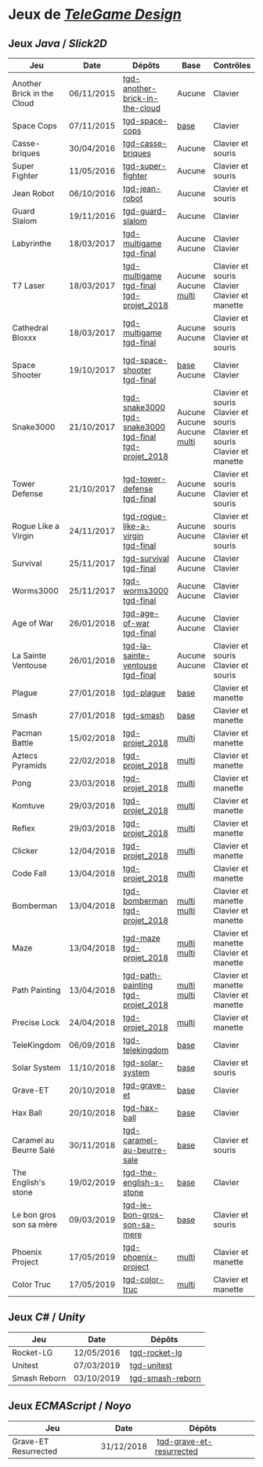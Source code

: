 # Jeux de [*TeleGame Design*](https://telegd.github.io/)

## Jeux *Java* / *Slick2D*

| Jeu | Date | Dépôts | Base | Contrôles |
| - | - | - | - | - |
| Another Brick in the Cloud | 06/11/2015 | [tgd-another-brick-in-the-cloud][another-brick-in-the-cloud-0] | Aucune | Clavier |
| Space Cops | 07/11/2015 | [tgd-space-cops][space-cops-0] | [base][base] | Clavier |
| Casse-briques | 30/04/2016 | [tgd-casse-briques][casse-briques-0] | Aucune | Clavier et souris |
| Super Fighter | 11/05/2016 | [tgd-super-fighter][super-fighter-0] | Aucune | Clavier et souris |
| Jean Robot | 06/10/2016 | [tgd-jean-robot][jean-robot-0] | Aucune | Clavier et souris |
| Guard Slalom | 19/11/2016 | [tgd-guard-slalom][guard-slalom-0] | Aucune | Clavier |
| Labyrinthe | 18/03/2017 | [tgd-multigame][labyrinthe-0]<br/>[tgd-final][labyrinthe-1] | Aucune<br/>Aucune | Clavier<br/>Clavier |
| T7 Laser | 18/03/2017 | [tgd-multigame][t7-laser-0]<br/>[tgd-final][t7-laser-1]<br/>[tgd-projet_2018][t7-laser-2] | Aucune<br/>Aucune<br/>[multi][multi] | Clavier et souris<br/>Clavier<br/>Clavier et manette |
| Cathedral Bloxxx | 18/03/2017 | [tgd-multigame][cathedral-bloxxx-0]<br/>[tgd-final][cathedral-bloxxx-1] | Aucune<br/>Aucune | Clavier et souris<br/>Clavier et souris |
| Space Shooter | 19/10/2017 | [tgd-space-shooter][space-shooter-0]<br/>[tgd-final][space-shooter-1] | [base][base]<br/>Aucune | Clavier<br/>Clavier |
| Snake3000 | 21/10/2017 | [tgd-snake3000][snake3000-0]<br/>[tgd-snake3000][snake3000-1]<br/>[tgd-final][snake3000-2]<br/>[tgd-projet_2018][snake3000-3] | Aucune<br/>Aucune<br/>Aucune<br/>[multi][multi] | Clavier et souris<br/>Clavier et souris<br/>Clavier et souris<br/>Clavier et manette |
| Tower Defense | 21/10/2017 | [tgd-tower-defense][tower-defense-0]<br/>[tgd-final][tower-defense-1] | Aucune<br/>Aucune | Clavier et souris<br/>Clavier et souris |
| Rogue Like a Virgin | 24/11/2017 | [tgd-rogue-like-a-virgin][rogue-like-a-virgin-0]<br/>[tgd-final][rogue-like-a-virgin-1] | Aucune<br/>Aucune | Clavier et souris<br/>Clavier et souris |
| Survival | 25/11/2017 | [tgd-survival][survival-0]<br/>[tgd-final][survival-1] | Aucune<br/>Aucune | Clavier<br/>Clavier |
| Worms3000 | 25/11/2017 | [tgd-worms3000][worms3000-0]<br/>[tgd-final][worms3000-1] | Aucune<br/>Aucune | Clavier<br/>Clavier |
| Age of War | 26/01/2018 | [tgd-age-of-war][age-of-war-0]<br/>[tgd-final][age-of-war-1] | Aucune<br/>Aucune | Clavier<br/>Clavier |
| La Sainte Ventouse | 26/01/2018 | [tgd-la-sainte-ventouse][la-sainte-ventouse-0]<br/>[tgd-final][la-sainte-ventouse-1] | Aucune<br/>Aucune | Clavier et souris<br/>Clavier et souris |
| Plague | 27/01/2018 | [tgd-plague][plague-0] | [base][base] | Clavier et manette |
| Smash | 27/01/2018 | [tgd-smash][smash-0] | [base][base] | Clavier et manette |
| Pacman Battle | 15/02/2018 | [tgd-projet_2018][pacman-battle-0] | [multi][multi] | Clavier et manette |
| Aztecs Pyramids | 22/02/2018 | [tgd-projet_2018][aztecs-pyramids-0] | [multi][multi] | Clavier et manette |
| Pong | 23/03/2018 | [tgd-projet_2018][pong-0] | [multi][multi] | Clavier et manette |
| Komtuve | 29/03/2018 | [tgd-projet_2018][komtuve-0] | [multi][multi] | Clavier et manette |
| Reflex | 29/03/2018 | [tgd-projet_2018][reflex-0] | [multi][multi] | Clavier et manette |
| Clicker | 12/04/2018 | [tgd-projet_2018][clicker-0] | [multi][multi] | Clavier et manette |
| Code Fall | 13/04/2018 | [tgd-projet_2018][code-fall-0] | [multi][multi] | Clavier et manette |
| Bomberman | 13/04/2018 | [tgd-bomberman][bomberman-0]<br/>[tgd-projet_2018][bomberman-1] | [multi][multi]<br/>[multi][multi] | Clavier et manette<br/>Clavier et manette |
| Maze | 13/04/2018 | [tgd-maze][maze-0]<br/>[tgd-projet_2018][maze-1] | [multi][multi]<br/>[multi][multi] | Clavier et manette<br/>Clavier et manette |
| Path Painting | 13/04/2018 | [tgd-path-painting][path-painting-0]<br/>[tgd-projet_2018][path-painting-1] | [multi][multi]<br/>[multi][multi] | Clavier et manette<br/>Clavier et manette |
| Precise Lock | 24/04/2018 | [tgd-projet_2018][precise-lock-0] | [multi][multi] | Clavier et manette |
| TeleKingdom | 06/09/2018 | [tgd-telekingdom][telekingdom-0] | [base][base] | Clavier |
| Solar System | 11/10/2018 | [tgd-solar-system][solar-system-0] | [base][base] | Clavier et souris |
| Grave-ET | 20/10/2018 | [tgd-grave-et][grave-et-0] | [base][base] | Clavier |
| Hax Ball | 20/10/2018 | [tgd-hax-ball][hax-ball-0] | [base][base] | Clavier |
| Caramel au Beurre Salé | 30/11/2018 | [tgd-caramel-au-beurre-sale][caramel-au-beurre-sale-0] | [base][base] | Clavier et souris |
| The English's stone | 19/02/2019 | [tgd-the-english-s-stone][the-english-s-stone-0] | [base][base] | Clavier |
| Le bon gros son sa mère | 09/03/2019 | [tgd-le-bon-gros-son-sa-mere][le-bon-gros-son-sa-mere-0] | [base][base] | Clavier et souris |
| Phoenix Project | 17/05/2019 | [tgd-phoenix-project][phoenix-project-0] | [multi][multi] | Clavier et manette |
| Color Truc | 17/05/2019 | [tgd-color-truc][color-truc-0] | [multi][multi] | Clavier et manette |

## Jeux *C#* / *Unity*

| Jeu | Date | Dépôts |
| - | - | - |
| Rocket-LG | 12/05/2016 | [tgd-rocket-lg][rocket-lg-0] |
| Unitest | 07/03/2019 | [tgd-unitest][unitest-0] |
| Smash Reborn | 03/10/2019 | [tgd-smash-reborn][smash-reborn-0] |

## Jeux *ECMAScript* / *Noyo*

| Jeu | Date | Dépôts |
| - | - | - |
| Grave-ET Resurrected | 31/12/2018 | [tgd-grave-et-resurrected][tgd-grave-et-resurrected-0] |


[another-brick-in-the-cloud-0]: https://github.com/TeleGD/tgd-another-brick-in-the-cloud/tree/master/src/fr
[space-cops-0]: https://github.com/TeleGD/tgd-space-cops/tree/master/src/spaceCops
[casse-briques-0]: https://github.com/TeleGD/tgd-casse-briques/tree/master/src/fr
[super-fighter-0]: https://github.com/TeleGD/tgd-super-fighter/tree/master/src/fr
[jean-robot-0]: https://github.com/TeleGD/tgd-jean-robot/tree/master/src/fr
[guard-slalom-0]: https://github.com/TeleGD/tgd-guard-slalom/tree/master/src/fr
[labyrinthe-0]: https://github.com/TeleGD/tgd-multigame/tree/master/src/game1
[labyrinthe-1]: https://github.com/TeleGD/tgd-final/tree/master/src/games/Labyrinthe
[t7-laser-0]: https://github.com/TeleGD/tgd-multigame/tree/master/src/game2/world
[t7-laser-1]: https://github.com/TeleGD/tgd-final/tree/master/src/games/T7Laser
[t7-laser-2]: https://github.com/TeleGD/tgd-projet_2018/tree/master/src/games/t7Laser
[cathedral-bloxxx-0]: https://github.com/TeleGD/tgd-multigame/tree/master/src/game3/world
[cathedral-bloxxx-1]: https://github.com/TeleGD/tgd-final/tree/master/src/games/CathedralBloxxx
[space-shooter-0]: https://github.com/TeleGD/tgd-space-shooter/tree/master/src
[space-shooter-1]: https://github.com/TeleGD/tgd-final/tree/master/src/games/SpaceShooter
[snake3000-0]: https://github.com/TeleGD/tgd-snake3000/tree/master/src/snake
[snake3000-1]: https://github.com/TeleGD/tgd-snake3000/tree/master/src/snake2
[snake3000-2]: https://github.com/TeleGD/tgd-final/tree/master/src/games/Snake
[snake3000-3]: https://github.com/TeleGD/tgd-projet_2018/tree/master/src/games/snake
[tower-defense-0]: https://github.com/TeleGD/tgd-tower-defense/tree/master/src/towerDefense
[tower-defense-1]: https://github.com/TeleGD/tgd-final/tree/master/src/games/TowerDefense
[rogue-like-a-virgin-0]: https://github.com/TeleGD/tgd-rogue-like-a-virgin/tree/master/src
[rogue-like-a-virgin-1]: https://github.com/TeleGD/tgd-final/tree/master/src/games/RogueLikeAVirgin
[survival-0]: https://github.com/TeleGD/tgd-survival/tree/master/src/survival
[survival-1]: https://github.com/TeleGD/tgd-final/tree/master/src/games/Survival
[worms3000-0]: https://github.com/TeleGD/tgd-worms3000/tree/master/src/worms
[worms3000-1]: https://github.com/TeleGD/tgd-final/tree/master/src/games/Worms3000
[age-of-war-0]: https://github.com/TeleGD/tgd-age-of-war/tree/master/src/aow
[age-of-war-1]: https://github.com/TeleGD/tgd-final/tree/master/src/games/AgeOfWar
[la-sainte-ventouse-0]: https://github.com/TeleGD/tgd-la-sainte-ventouse/tree/master/src/game2
[la-sainte-ventouse-1]: https://github.com/TeleGD/tgd-final/tree/master/src/games/LaSainteVentouse
[plague-0]: https://github.com/TeleGD/tgd-plague/tree/master/src/plague
[smash-0]: https://github.com/TeleGD/tgd-smash/tree/master/src/smash
[pacman-battle-0]: https://github.com/TeleGD/tgd-projet_2018/tree/master/src/games/battle
[aztecs-pyramids-0]: https://github.com/TeleGD/tgd-projet_2018/tree/master/src/games/aztecPyramids
[pong-0]: https://github.com/TeleGD/tgd-projet_2018/tree/master/src/games/pong
[komtuve-0]: https://github.com/TeleGD/tgd-projet_2018/tree/master/src/games/komtuve
[reflex-0]: https://github.com/TeleGD/tgd-projet_2018/tree/master/src/games/reflex
[clicker-0]: https://github.com/TeleGD/tgd-projet_2018/tree/master/src/games/clicker
[code-fall-0]: https://github.com/TeleGD/tgd-projet_2018/tree/master/src/games/codeFall
[bomberman-0]: https://github.com/TeleGD/tgd-bomberman/tree/master/src/games/bomberman
[bomberman-1]: https://github.com/TeleGD/tgd-projet_2018/tree/master/src/games/bomberman
[maze-0]: https://github.com/TeleGD/tgd-maze/tree/master/src/games/maze
[maze-1]: https://github.com/TeleGD/tgd-projet_2018/tree/master/src/games/maze
[path-painting-0]: https://github.com/TeleGD/tgd-path-painting/tree/master/src/games/pathPainting
[path-painting-1]: https://github.com/TeleGD/tgd-projet_2018/tree/master/src/games/pathPainting
[precise-lock-0]: https://github.com/TeleGD/tgd-projet_2018/tree/master/src/games/preciseLock
[telekingdom-0]: https://github.com/TeleGD/tgd-telekingdom/tree/master/src/telekingdom
[solar-system-0]: https://github.com/TeleGD/tgd-solar-system/tree/master/src/solar_system
[grave-et-0]: https://github.com/TeleGD/tgd-grave-et/tree/master/src/graveEt
[hax-ball-0]: https://github.com/TeleGD/tgd-hax-ball/tree/master/src/haxBall
[caramel-au-beurre-sale-0]: https://github.com/TeleGD/tgd-caramel-au-beurre-sale/tree/master/src/waterSymbol
[the-english-s-stone-0]: https://github.com/TeleGD/tgd-the-english-s-stone/tree/master/src/theEnglishSStone
[le-bon-gros-son-sa-mere-0]: https://github.com/TeleGD/tgd-le-bon-gros-son-sa-mere/tree/master/src/leBonGrosSonSaMere
[phoenix-project-0]: https://github.com/TeleGD/tgd-phoenix-project/tree/master/src/games/phoenixProject
[color-truc-0]: https://github.com/TeleGD/tgd-color-truc/tree/master/src/games/colorTruc

[base]: https://github.com/TeleGD/base
[multi]: https://github.com/TeleGD/multi
[uni]: https://github.com/TeleGD/uni

[rocket-lg-0]: https://github.com/TeleGD/tgd-rocket-lg
[unitest-0]: https://github.com/TeleGD/tgd-unitest
[smash-reborn-0]: https://github.com/TeleGD/tgd-smash-reborn

[tgd-grave-et-resurrected-0]: https://github.com/TeleGD/tgd-grave-et-resurrected
